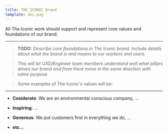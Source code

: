 ```yaml
---
title: THE ICONIC Brand
template: doc.pug
---
```


All The Iconic work should support and represent core values and foundations of our brand.

---
> **TODO:**
*Describe core foundations in The Iconic brand. Include details about what the brand is and means to our workers and users.*

> *This will let UXD/Engineer team members understand well what pillars drives our brand and from there move in the same direction with same purpose*

> Some examples of The Iconic's values will be:

---

* **Cosiderate**: We are an environmental conscious company, ...

* **Inspiring**: ...

* **Generous**: We put customers first in everything we do, ...

* **etc...**

